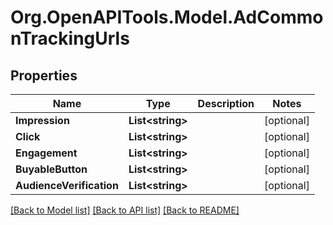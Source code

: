 # Org.OpenAPITools.Model.AdCommonTrackingUrls

## Properties

Name | Type | Description | Notes
------------ | ------------- | ------------- | -------------
**Impression** | **List&lt;string&gt;** |  | [optional] 
**Click** | **List&lt;string&gt;** |  | [optional] 
**Engagement** | **List&lt;string&gt;** |  | [optional] 
**BuyableButton** | **List&lt;string&gt;** |  | [optional] 
**AudienceVerification** | **List&lt;string&gt;** |  | [optional] 

[[Back to Model list]](../README.md#documentation-for-models) [[Back to API list]](../README.md#documentation-for-api-endpoints) [[Back to README]](../README.md)

